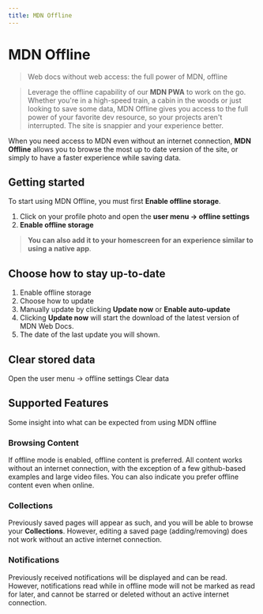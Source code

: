 ```yaml
---
title: MDN Offline
---
```


# MDN Offline

> Web docs without web access: the full power of MDN, offline

> Leverage the offline capability of our **MDN PWA** to work on the go. Whether you're in a high-speed train, a cabin in the woods or just looking to save some data, MDN Offline gives you access to the full power of your favorite dev resource, so your projects aren't interrupted. The site is snappier and your experience better.

When you need access to MDN even without an internet connection, **MDN Offline** allows you to browse the most up to date version of the site, or simply to have a faster experience while saving data.

## Getting started

To start using MDN Offline, you must first **Enable offline storage**.

1. Click on your profile photo and open the **user menu -> offline settings**
2. **Enable offline storage**

> **You can also add it to your homescreen for an experience similar to using a native app**.

## Choose how to stay up-to-date

1. Enable offline storage
2. Choose how to update
3. Manually update by clicking **Update now** or **Enable auto-update**
4. Clicking **Update now** will start the download of the latest version of MDN Web Docs.
5. The date of the last update you will shown.

## Clear stored data

Open the user menu -> offline settings
Clear data

## Supported Features

Some insight into what can be expected from using MDN offline

### Browsing Content

If offline mode is enabled, offline content is preferred. All content works without an internet connection, with the exception of a few github-based examples and large video files.
You can also indicate you prefer offline content even when online.

### Collections

Previously saved pages will appear as such, and you will be able to browse your **Collections**.
However, editing a saved page (adding/removing) does not work without an active internet connection.

### Notifications

Previously received notifications will be displayed and can be read.
However, notifications read while in offline mode will not be marked as read for later, and cannot be starred or deleted without an active internet connection.
